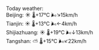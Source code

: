 Today weather:  
Beijing: ☀️   🌡️+17°C 🌬️↘15km/h  
Tianjin: ☀️   🌡️+13°C 🌬️←4km/h  
Shijiazhuang: ☀️   🌡️+19°C 🌬️↓13km/h  
Tangshan: ⛅️  🌡️+15°C 🌬️↙22km/h  
